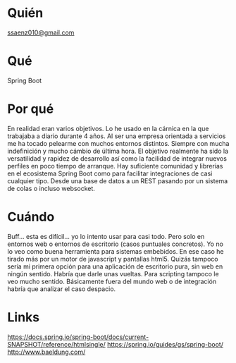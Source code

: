 # Quién
ssaenz010@gmail.com
# Qué
Spring Boot
# Por qué
En realidad eran varios objetivos. Lo he usado en la cárnica en la que trabajaba a diario durante 4 años.
Al ser una empresa orientada a servicios me ha tocado pelearme con muchos entornos distintos. Siempre con mucha indefinición y mucho cámbio de última hora.
El objetivo realmente ha sido la versatilidad y rapidez de desarrollo así como la facilidad de integrar nuevos perfiles en poco tiempo de arranque. Hay suficiente comunidad y librerías en el ecosistema Spring Boot como para facilitar integraciones de casi cualquier tipo. Desde una base de datos a un REST pasando por un sistema de colas o incluso websocket.
# Cuándo
Buff... esta es difícil... yo lo intento usar para casi todo. Pero solo en entornos web o entornos de escritorio (casos puntuales concretos).
Yo no lo veo como buena herramienta para sistemas embebidos. En ese caso he tirado más por un motor de javascript y pantallas html5.
Quizás tampoco sería mi primera opción para una aplicación de escritorio pura, sin web en ningún sentido. Habría que darle unas vueltas.
Para scripting tampoco le veo mucho sentido.
Básicamente fuera del mundo web o de integración habría que analizar el caso despacio.
# Links
https://docs.spring.io/spring-boot/docs/current-SNAPSHOT/reference/htmlsingle/
https://spring.io/guides/gs/spring-boot/
http://www.baeldung.com/
